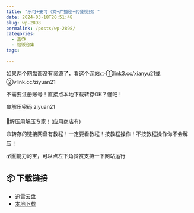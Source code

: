 ```yaml
---
title: "乐可+姜可（文+广播剧+代餐视频）"
date: 2024-03-18T20:51:48
slug: wp-2898
permalink: /posts/wp-2898/
categories:
  - 盖📺
  - 恰饭合集
tags:

---
```


如果两个网盘都没有资源了，看这个网站👉①link3.cc/xianyu21或②vlink.cc/ziyuan21

不需要注册账号！直接点本地下载转存OK？懂吧！

🟢解压密码:ziyuan21

🔵解压用解压专家！(应用商店有)

🟡转存的链接网盘有教程！一定要看教程！按教程操作！不按教程操作你不会解压！

💰🈶能力的宝，可以点左下角赞赏支持一下网站运行

## 📦 下载链接
- [迅雷云盘](https://blziyuan21.com/pay-download/2898?key=1b02035557&down_id=0)
- [本地下载](https://blziyuan21.com/pay-download/2898?key=1b02035557&down_id=1)

